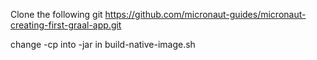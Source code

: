 Clone the following git
https://github.com/micronaut-guides/micronaut-creating-first-graal-app.git

change -cp into -jar in build-native-image.sh

